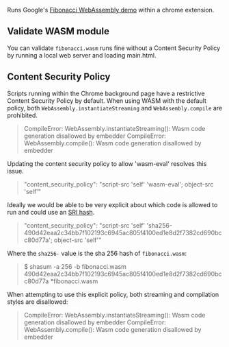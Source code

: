 Runs Google's [Fibonacci WebAssembly demo](https://webassembly.studio/?f=aakxyho2ho) within a chrome extension.

## Validate WASM module

You can validate `fibonacci.wasm` runs fine without a Content Security Policy by running a local web server and loading main.html.

## Content Security Policy

Scripts running within the Chrome background page have a restrictive Content Security Policy by default. When using WASM with the default policy, both `WebAssembly.instantiateStreaming` and `WebAssembly.compile` are prohibited.

> CompileError: WebAssembly.instantiateStreaming(): Wasm code generation disallowed by embedder
> CompileError: WebAssembly.compile(): Wasm code generation disallowed by embedder

Updating the content security policy to allow 'wasm-eval' resolves this issue.

> "content_security_policy": "script-src 'self' 'wasm-eval'; object-src 'self'"

Ideally we would be able to be very explicit about which code is allowed to run and could use an [SRI hash](https://developer.mozilla.org/en-US/docs/Web/Security/Subresource_Integrity). 

> "content_security_policy": "script-src 'self' 'sha256-490d42eaa2c34bb7f102193c6945ac805f4100ed1e8d2f7382cd690bcc80d77a'; object-src 'self'"

Where the `sha256-` value is the sha 256 hash of `fibonacci.wasm`:

> $ shasum -a 256 -b fibonacci.wasm
> 490d42eaa2c34bb7f102193c6945ac805f4100ed1e8d2f7382cd690bcc80d77a *fibonacci.wasm

When attempting to use this explicit policy, both streaming and compilation styles are disallowed:

> CompileError: WebAssembly.instantiateStreaming(): Wasm code generation disallowed by embedder
> CompileError: WebAssembly.compile(): Wasm code generation disallowed by embedder